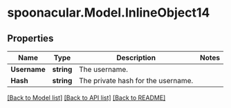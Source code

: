 # spoonacular.Model.InlineObject14
## Properties

Name | Type | Description | Notes
------------ | ------------- | ------------- | -------------
**Username** | **string** | The username. | 
**Hash** | **string** | The private hash for the username. | 

[[Back to Model list]](../README.md#documentation-for-models) [[Back to API list]](../README.md#documentation-for-api-endpoints) [[Back to README]](../README.md)

